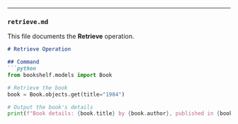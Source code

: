 
---

### **`retrieve.md`**
This file documents the **Retrieve** operation.

```markdown
# Retrieve Operation

## Command
```python
from bookshelf.models import Book

# Retrieve the book
book = Book.objects.get(title="1984")

# Output the book's details
print(f"Book details: {book.title} by {book.author}, published in {book.publication_year}")

